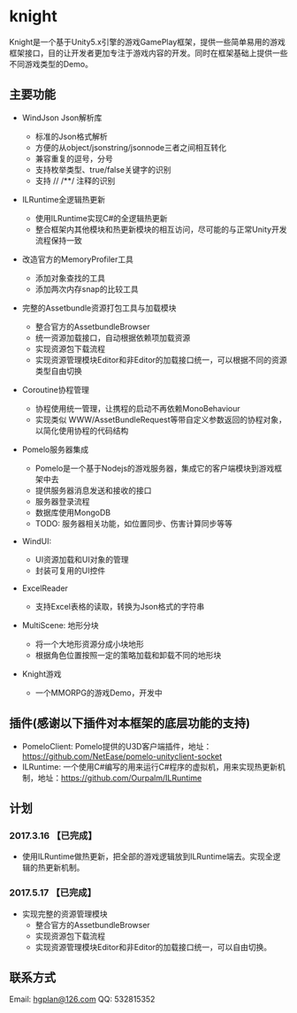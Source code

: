 # knight
Knight是一个基于Unity5.x引擎的游戏GamePlay框架，提供一些简单易用的游戏框架接口，目的让开发者更加专注于游戏内容的开发。同时在框架基础上提供一些不同游戏类型的Demo。


## 主要功能
* WindJson Json解析库
    * 标准的Json格式解析
    * 方便的从object/jsonstring/jsonnode三者之间相互转化
    * 兼容重复的逗号，分号
    * 支持枚举类型、true/false关键字的识别
    * 支持 // /**/ 注释的识别

* ILRuntime全逻辑热更新
    * 使用ILRuntime实现C#的全逻辑热更新
	* 整合框架内其他模块和热更新模块的相互访问，尽可能的与正常Unity开发流程保持一致
   
* 改造官方的MemoryProfiler工具
    * 添加对象查找的工具
    * 添加两次内存snap的比较工具

* 完整的Assetbundle资源打包工具与加载模块
	* 整合官方的AssetbundleBrowser
    * 统一资源加载接口，自动根据依赖项加载资源
	* 实现资源包下载流程
	* 实现资源管理模块Editor和非Editor的加载接口统一，可以根据不同的资源类型自由切换

* Coroutine协程管理
	* 协程使用统一管理，让携程的启动不再依赖MonoBehaviour
    * 实现类似 WWW/AssetBundleRequest等带自定义参数返回的协程对象，以简化使用协程的代码结构

* Pomelo服务器集成
	* Pomelo是一个基于Nodejs的游戏服务器，集成它的客户端模块到游戏框架中去
    * 提供服务器消息发送和接收的接口
    * 服务器登录流程
    * 数据库使用MongoDB
    * TODO: 服务器相关功能，如位置同步、伤害计算同步等等

* WindUI: 
    * UI资源加载和UI对象的管理
    * 封装可复用的UI控件

* ExcelReader
    * 支持Excel表格的读取，转换为Json格式的字符串

* MultiScene: 地形分块
    * 将一个大地形资源分成小块地形
    * 根据角色位置按照一定的策略加载和卸载不同的地形块

* Knight游戏
    * 一个MMORPG的游戏Demo，开发中

## 插件(感谢以下插件对本框架的底层功能的支持)
* PomeloClient: Pomelo提供的U3D客户端插件，地址：https://github.com/NetEase/pomelo-unityclient-socket
* ILRuntime: 一个使用C#编写的用来运行C#程序的虚拟机，用来实现热更新机制，地址：https://github.com/Ourpalm/ILRuntime

## 计划 
### 2017.3.16 【已完成】
* 使用ILRuntime做热更新，把全部的游戏逻辑放到ILRuntime端去。实现全逻辑的热更新机制。

### 2017.5.17 【已完成】
* 实现完整的资源管理模块
	* 整合官方的AssetbundleBrowser
	* 实现资源包下载流程
	* 实现资源管理模块Editor和非Editor的加载接口统一，可以自由切换。

## 联系方式
Email: hgplan@126.com
QQ: 532815352
